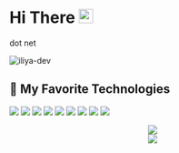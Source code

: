 # Hi There <img src="https://media.giphy.com/media/hvRJCLFzcasrR4ia7z/giphy.gif" width="25px">

dot net 

<a href="https://t.me/iliya_dev">
  <img align="left" alt="iliya-dev" src="https://img.shields.io/badge/telegram-informational?style=flat&logo=telegram&logoColor=white&color=informational" />
</a>
<br>

## 🔧 My Favorite Technologies
![](https://img.shields.io/badge/_Os-_Linux-blue?style=plastic&logo=Linux)
![](https://img.shields.io/badge/_Os-_Windows-blue?style=plastic&logo=Window)
![](https://img.shields.io/badge/_Ide-_Visual%20Studio-blue?style=plastic&logo=Visual-Studio)
![](https://img.shields.io/badge/_Editor-_Visual%20Studio_Code-blue?style=plastic&logo=Visual-Studio-Code)
![](https://img.shields.io/badge/_Lang-_Csharp-blue?style=plastic&logo=C%20Sharp)
![](https://img.shields.io/badge/_Code-_Asp.Net_Core-blue?style=plastic&logo=C%20Sharp)
![](https://img.shields.io/badge/_DB-_Sql%20Server-blue?style=plastic&logo=Microsoft%20sql%20server)
![](https://img.shields.io/badge/_Tools-_Docker-blue?style=plastic&logo=Docker)
![](https://img.shields.io/badge/_Tools-_Git-blue?style=plastic&logo=git)


<div align="center" >
    <img src="https://github-readme-stats.vercel.app/api/top-langs/?username=iliya-dev&bg_color=20,5f2c82,49a09d&title_color=fff&text_color=fff&count_private=true">
    <br>
    <img src="https://github-readme-stats.vercel.app/api?username=iliya-dev&show_icons=true&bg_color=25,1A2980,26D0CE&title_color=fff&text_color=fff&count_private=true">
</div>
